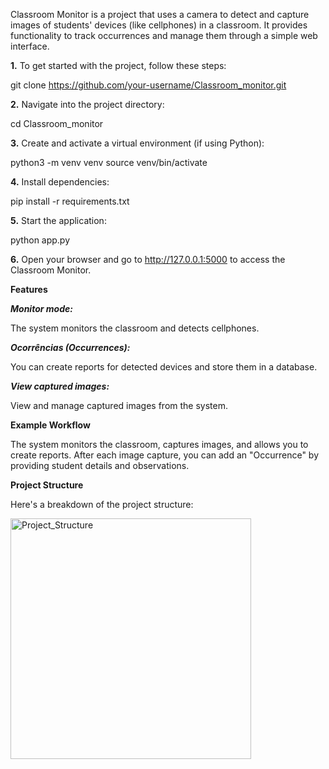 Classroom Monitor is a project that uses a camera to detect and capture images of students' devices (like cellphones) in a classroom. It provides functionality to track occurrences and manage them through a simple web interface.

**1.** To get started with the project, follow these steps:

git clone https://github.com/your-username/Classroom_monitor.git

**2.** Navigate into the project directory:

cd Classroom_monitor

**3.** Create and activate a virtual environment (if using Python):
   
python3 -m venv venv
source venv/bin/activate

**4.** Install dependencies:
   
pip install -r requirements.txt

**5.** Start the application:
   
python app.py

**6.** Open your browser and go to http://127.0.0.1:5000 to access the Classroom Monitor.
   
**Features**

***Monitor mode:*** 

The system monitors the classroom and detects cellphones.

***Ocorrências (Occurrences):***

You can create reports for detected devices and store them in a database.

***View captured images:*** 

View and manage captured images from the system.

**Example Workflow**

The system monitors the classroom, captures images, and allows you to create reports.
After each image capture, you can add an "Occurrence" by providing student details and observations.

**Project Structure**

Here's a breakdown of the project structure:

<img width="385" alt="Project_Structure" src="https://github.com/user-attachments/assets/6a8f78bb-5c4f-4ee8-aaa0-aae8fd516ba1" />


